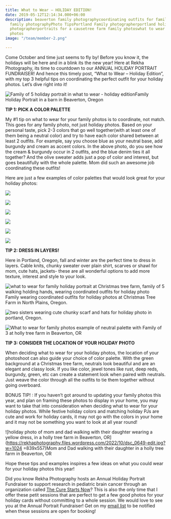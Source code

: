 ```yaml
---
title: What to Wear – HOLIDAY EDITION!
date: 2019-05-12T12:14:34.000+06:00
description: beaverton family photographycoordinating outfits for family photoshillsboro
  family photographyPhoto TipsPortland Family photographerportland holiday photo sessionportland
  photographerportraits for a causetree farm family photoswhat to wear for family
  photos
image: "/team/member-2.png"

---
```

Come October and time just seems to fly by! Before you know it, the holidays will be here and in a blink its the new year! Here at Rekha Photography, its time to countdown to our ANNUAL HOLIDAY PORTRAIT FUNDRAISER! And hence this timely post, “What to Wear – Holiday Edition”, with my top 3 helpful tips on coordinating the perfect outfit for your holiday photos. Let’s dive right into it!

![Family of 5 holiday portrait in what to wear - holiday edition](https://rekhaphotography.files.wordpress.com/2022/10/dsc_0664-edit.jpg?w=1024 "An example of what to wear for holiday photos")Family Holiday Portrait in a barn in Beaverton, Oregon

**TIP 1: PICK A COLOR PALETTE**

My #1 tip on what to wear for your family photos is to coordinate, not match. This goes for any family photo, not just holiday photos. Based on your personal taste, pick 2-3 colors that go well together(with at least one of them being a neutral color) and try to have each color shared between at least 2 outfits. For example, say you choose blue as your neutral base, add burgundy and cream as accent colors. In the above photo, do you see how the cream & burgundy occur in 2 outfits, and the blue denim ties it all together? And the olive sweater adds just a pop of color and interest, but goes beautifully with the whole palette. Mom did such an awesome job coordinating these outfits!

Here are just a few examples of color palettes that would look great for your holiday photos:

![](https://rekhaphotography.files.wordpress.com/2022/10/screen-shot-2022-10-07-at-9.28.10-am.png)

![](https://rekhaphotography.files.wordpress.com/2022/10/screen-shot-2022-10-07-at-9.28.40-am.png)

![](https://rekhaphotography.files.wordpress.com/2022/10/screen-shot-2022-10-07-at-9.27.38-am.png)

![](https://rekhaphotography.files.wordpress.com/2022/10/screen-shot-2022-10-07-at-9.28.59-am.png)

![](https://rekhaphotography.files.wordpress.com/2022/10/screen-shot-2022-10-07-at-9.26.55-am.png)

![](https://rekhaphotography.files.wordpress.com/2022/10/screen-shot-2022-10-06-at-10.39.02-pm.png)

**TIP 2: DRESS IN LAYERS!**

Here in Portland, Oregon, fall and winter are the perfect time to dress in layers. Cable knits, chunky sweater over plain shirt, scarves or shawl for mom, cute hats, jackets- these are all wonderful options to add more texture, interest and style to your look.

![what to wear for family holiday portrait at Christmas tree farm, family of 5 walking holding hands, wearing coordinated outfits for holiday photo](https://rekhaphotography.files.wordpress.com/2022/10/dsc_1610-edit.jpg?w=1024)Family wearing coordinated outfits for holiday photos at Christmas Tree Farm in North Plains, Oregon.

![two sisters wearing cute chunky scarf and hats for holiday photo in portland, Oregon.](https://rekhaphotography.files.wordpress.com/2022/10/dsc_0588-edit.jpg)

![What to wear for family photos example of neutral palette with Family of 3 at holly tree farm in Beaverton, OR](https://rekhaphotography.files.wordpress.com/2022/10/dsc_0527-edit.jpg)

**TIP 3: CONSIDER THE LOCATION OF YOUR HOLIDAY PHOTO**

When deciding what to wear for your holiday photos, the location of your photoshoot can also guide your choice of color palette. With the green background at a Christmas tree farm, neutrals look beautiful and are an elegant and classy look. If you like color, jewel tones like rust, deep reds, burgundy, green, etc can create a statement look when paired with neutrals. Just weave the color through all the outfits to tie them together without going overboard.

BONUS TIP! : If you haven’t got around to updating your family photos this year, and plan on framing these photos to display in your home, you may want to take that into consideration when deciding what to wear for your holiday photos. While festive holiday colors and matching holiday PJs are cute and work for holiday cards, it may not go with the colors in your home and it may not be something you want to look at all year round!

![holiday photo of mom and dad walking with their daughter wearing a yellow dress, in a holly tree farm in Beaverton, OR](https://rekhaphotography.files.wordpress.com/2022/10/dsc_0649-edit.jpg?w=1024 =839x557)Mom and Dad walking with their daughter in a holly tree farm in Beaverton, OR

Hope these tips and examples inspires a few ideas on what you could wear for your holiday photos this year!

Did you know Rekha Photography hosts an Annual Holiday Portrait Fundraiser to support research in pediatric brain cancer through an organization called [The Cure Starts Now](https://thecurestartsnow.org/)? This is also the only time that I offer these petit sessions that are perfect to get a few good photos for your holiday cards without committing to a whole session. We would love to see you at the Annual Portrait Fundraiser! Get on my [email list](https://rekhaphotography.com/) to be notified when these sessions are open for booking!
